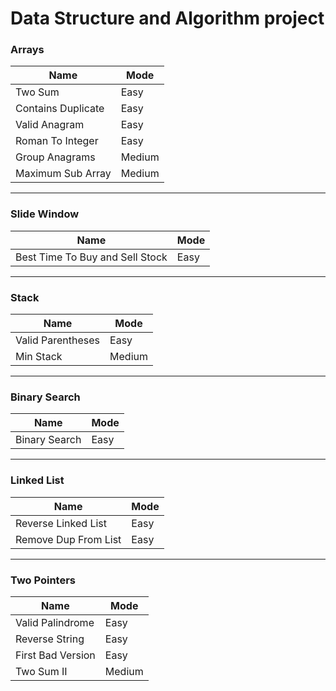 # Data Structure and Algorithm project

### Arrays
| Name               | Mode   |
|--------------------|--------|
| Two Sum            | Easy   |
| Contains Duplicate | Easy   |
| Valid Anagram      | Easy   |
| Roman To Integer   | Easy   |
| Group Anagrams     | Medium |
| Maximum Sub Array  | Medium |
 
___

### Slide Window
| Name | Mode   |
|------|--------|
|  Best Time To Buy and Sell Stock | Easy |

___

### Stack
| Name              | Mode   |
|-------------------|--------|
| Valid Parentheses | Easy |
| Min Stack | Medium |

___

### Binary Search
| Name          | Mode   |
|---------------|--------|
| Binary Search | Easy |


___

### Linked List
| Name                 | Mode   |
|----------------------|--------|
| Reverse Linked List  | Easy |
| Remove Dup From List | Easy |


---
### Two Pointers
| Name              | Mode   |
|-------------------|--------|
| Valid Palindrome  | Easy   |
| Reverse String    | Easy   |
| First Bad Version | Easy   |
| Two Sum II        | Medium |